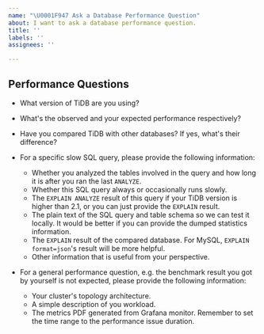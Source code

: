 ```yaml
---
name: "\U0001F947 Ask a Database Performance Question"
about: I want to ask a database performance question.
title: ''
labels: ''
assignees: ''

---
```


## Performance Questions

- What version of TiDB are you using?
<!-- You can try `tidb-server -V` or run `select tidb_version();` on TiDB to get this information -->

- What's the observed and your expected performance respectively?

- Have you compared TiDB with other databases? If yes, what's their difference?

- For a specific slow SQL query, please provide the following information:
    - Whether you analyzed the tables involved in the query and how long it is after you ran the last `ANALYZE`.
    - Whether this SQL query always or occasionally runs slowly.
    - The `EXPLAIN ANALYZE` result of this query if your TiDB version is higher than 2.1, or you can just provide the `EXPLAIN` result.
    - The plain text of the SQL query and table schema so we can test it locally. It would be better if you can provide the dumped statistics information.
        <!-- you can use `show create table ${involved_table}\G` to get the table schema.-->
        <!-- use `curl -G "http://${tidb-server-ip}:${tidb-server-status-port}/stats/dump/${db_name}/${table_name}" > ${table_name}_stats.json` to get the dumped statistics of one involved table.-->
    - The `EXPLAIN` result of the compared database. For MySQL, `EXPLAIN format=json`'s result will be more helpful.
    - Other information that is useful from your perspective.

- For a general performance question, e.g. the benchmark result you got by yourself is not expected, please provide the following information:
    - Your cluster's topology architecture.
    - A simple description of you workload.
    - The metrics PDF generated from Grafana monitor. Remember to set the time range to the performance issue duration.
